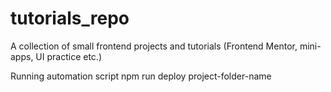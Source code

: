 # tutorials_repo
A collection of small frontend projects and tutorials (Frontend Mentor, mini-apps, UI practice etc.)

Running automation script
npm run deploy project-folder-name

